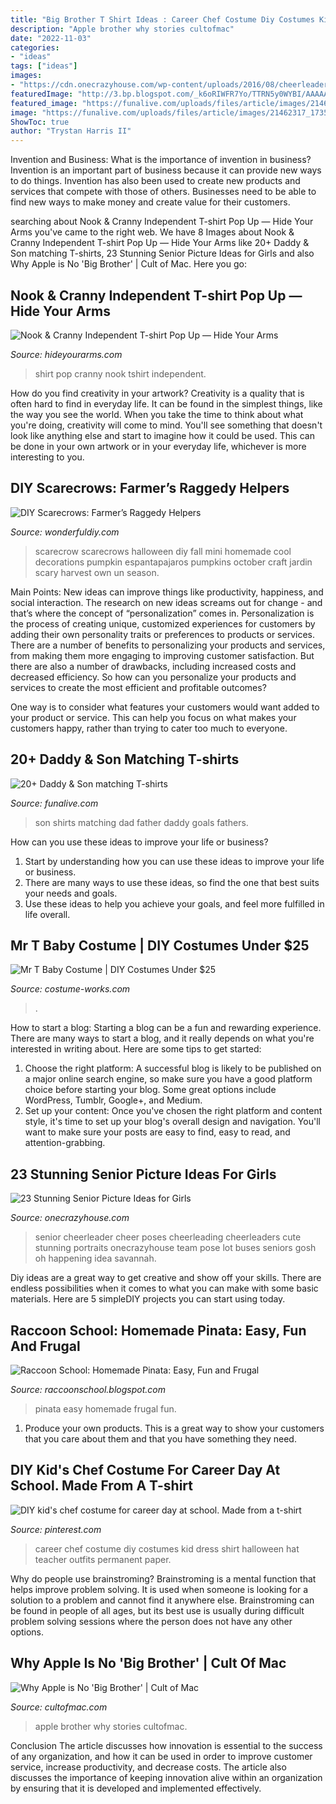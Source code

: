 ```yaml
---
title: "Big Brother T Shirt Ideas : Career Chef Costume Diy Costumes Kid Dress Shirt Halloween Hat Teacher Outfits Permanent Paper"
description: "Apple brother why stories cultofmac"
date: "2022-11-03"
categories:
- "ideas"
tags: ["ideas"]
images:
- "https://cdn.onecrazyhouse.com/wp-content/uploads/2016/08/cheerleader-picture.jpg"
featuredImage: "http://3.bp.blogspot.com/_k6oRIWFR7Yo/TTRN5y0WYBI/AAAAAAAAAeI/1CAnOr_uEl8/s1600/DSC01547.JPG"
featured_image: "https://funalive.com/uploads/files/article/images/21462317_1735358299816981_579490445106983450_n.jpg"
image: "https://funalive.com/uploads/files/article/images/21462317_1735358299816981_579490445106983450_n.jpg"
ShowToc: true
author: "Trystan Harris II"
---
```



Invention and Business: What is the importance of invention in business?
Invention is an important part of business because it can provide new ways to do things. Invention has also been used to create new products and services that compete with those of others. Businesses need to be able to find new ways to make money and create value for their customers.

	

		
searching about Nook &amp; Cranny Independent T-shirt Pop Up — Hide Your Arms you've came to the right web. We have 8 Images about Nook &amp; Cranny Independent T-shirt Pop Up — Hide Your Arms like 20+ Daddy &amp; Son matching T-shirts, 23 Stunning Senior Picture Ideas for Girls and also Why Apple is No &#039;Big Brother&#039; | Cult of Mac. Here you go:
		
    
## Nook &amp; Cranny Independent T-shirt Pop Up — Hide Your Arms

<img loading=lazy src="http://hideyourarms.com/wp-content/uploads/2014/12/bearhug-nook-cranny-tshirt-popup.jpg" onerror="this.onerror=null;this.src='https://tse3.mm.bing.net/th?id=OIP.3nfzjTiza00waj_joDWCzwHaHa&amp;pid=15.1';" alt="Nook &amp; Cranny Independent T-shirt Pop Up — Hide Your Arms">

_Source: hideyourarms.com_

>shirt pop cranny nook tshirt independent. 

	

How do you find creativity in your artwork?
Creativity is a quality that is often hard to find in everyday life. It can be found in the simplest things, like the way you see the world. When you take the time to think about what you're doing, creativity will come to mind. You'll see something that doesn't look like anything else and start to imagine how it could be used. This can be done in your own artwork or in your everyday life, whichever is more interesting to you.

    
## DIY Scarecrows: Farmer’s Raggedy Helpers

<img loading=lazy src="http://cdn.wonderfuldiy.com/wp-content/uploads/2017/04/Mini-scarecrow-.jpeg" onerror="this.onerror=null;this.src='https://tse3.mm.bing.net/th?id=OIP.rOMxZcISOmiQ9YpqLS_z7QHaLJ&amp;pid=15.1';" alt="DIY Scarecrows: Farmer’s Raggedy Helpers">

_Source: wonderfuldiy.com_

>scarecrow scarecrows halloween diy fall mini homemade cool decorations pumpkin espantapajaros pumpkins october craft jardin scary harvest own un season. 

	

Main Points: New ideas can improve things like productivity, happiness, and social interaction.
The research on new ideas screams out for change - and that’s where the concept of “personalization” comes in. Personalization is the process of creating unique, customized experiences for customers by adding their own personality traits or preferences to products or services.
There are a number of benefits to personalizing your products and services, from making them more engaging to improving customer satisfaction. But there are also a number of drawbacks, including increased costs and decreased efficiency. So how can you personalize your products and services to create the most efficient and profitable outcomes?

One way is to consider what features your customers would want added to your product or service. This can help you focus on what makes your customers happy, rather than trying to cater too much to everyone.

    
## 20+ Daddy &amp; Son Matching T-shirts

<img loading=lazy src="https://funalive.com/uploads/files/article/images/21462317_1735358299816981_579490445106983450_n.jpg" onerror="this.onerror=null;this.src='https://tse4.mm.bing.net/th?id=OIP.eMRB38BsuCAkwdk6KZxIWQHaHa&amp;pid=15.1';" alt="20+ Daddy &amp; Son matching T-shirts">

_Source: funalive.com_

>son shirts matching dad father daddy goals fathers. 

	

How can you use these ideas to improve your life or business?
1. Start by understanding how you can use these ideas to improve your life or business.
2. There are many ways to use these ideas, so find the one that best suits your needs and goals.
3. Use these ideas to help you achieve your goals, and feel more fulfilled in life overall.

    
## Mr T Baby Costume | DIY Costumes Under $25

<img loading=lazy src="https://photos.costume-works.com/full/mr_t4.jpg" onerror="this.onerror=null;this.src='https://tse1.mm.bing.net/th?id=OIP.umn4Boc1oMvS7yatH73nqwHaKd&amp;pid=15.1';" alt="Mr T Baby Costume | DIY Costumes Under $25">

_Source: costume-works.com_

>. 

	

How to start a blog:
Starting a blog can be a fun and rewarding experience. There are many ways to start a blog, and it really depends on what you're interested in writing about. Here are some tips to get started: 
1. Choose the right platform: A successful blog is likely to be published on a major online search engine, so make sure you have a good platform choice before starting your blog. Some great options include WordPress, Tumblr, Google+, and Medium. 
2. Set up your content: Once you've chosen the right platform and content style, it's time to set up your blog's overall design and navigation. You'll want to make sure your posts are easy to find, easy to read, and attention-grabbing. 

    
## 23 Stunning Senior Picture Ideas For Girls

<img loading=lazy src="https://cdn.onecrazyhouse.com/wp-content/uploads/2016/08/cheerleader-picture.jpg" onerror="this.onerror=null;this.src='https://tse2.mm.bing.net/th?id=OIP.1z1uG-Hh370Qrnw2DCwNLAHaLH&amp;pid=15.1';" alt="23 Stunning Senior Picture Ideas for Girls">

_Source: onecrazyhouse.com_

>senior cheerleader cheer poses cheerleading cheerleaders cute stunning portraits onecrazyhouse team pose lot buses seniors gosh oh happening idea savannah. 

	

Diy ideas are a great way to get creative and show off your skills. There are endless possibilities when it comes to what you can make with some basic materials. Here are 5 simpleDIY projects you can start using today.

    
## Raccoon School: Homemade Pinata: Easy, Fun And Frugal

<img loading=lazy src="http://3.bp.blogspot.com/_k6oRIWFR7Yo/TTRN5y0WYBI/AAAAAAAAAeI/1CAnOr_uEl8/s1600/DSC01547.JPG" onerror="this.onerror=null;this.src='https://tse4.mm.bing.net/th?id=OIP.KckbGoluDx9j5yQCENDMvAHaJ4&amp;pid=15.1';" alt="Raccoon School: Homemade Pinata: Easy, Fun and Frugal">

_Source: raccoonschool.blogspot.com_

>pinata easy homemade frugal fun. 

	

1. Produce your own products. This is a great way to show your customers that you care about them and that you have something they need.

    
## DIY Kid&#039;s Chef Costume For Career Day At School. Made From A T-shirt

<img loading=lazy src="https://i.pinimg.com/736x/9d/cd/f6/9dcdf602886fc96c6aa84c51f17819d0--chef-costume-career-day.jpg" onerror="this.onerror=null;this.src='https://tse3.mm.bing.net/th?id=OIP.mCAKT2Q0OABfl1e4dlGCeAHaNK&amp;pid=15.1';" alt="DIY kid&#039;s chef costume for career day at school. Made from a t-shirt">

_Source: pinterest.com_

>career chef costume diy costumes kid dress shirt halloween hat teacher outfits permanent paper. 

	

Why do people use brainstroming?
Brainstroming is a mental function that helps improve problem solving. It is used when someone is looking for a solution to a problem and cannot find it anywhere else. Brainstroming can be found in people of all ages, but its best use is usually during difficult problem solving sessions where the person does not have any other options.

    
## Why Apple Is No &#039;Big Brother&#039; | Cult Of Mac

<img loading=lazy src="https://cdn.cultofmac.com/wp-content/uploads/2011/01/1984athleteb.jpg" onerror="this.onerror=null;this.src='https://tse1.mm.bing.net/th?id=OIP.3GA7FJhsQM0VQl0gVEE0jgHaFZ&amp;pid=15.1';" alt="Why Apple is No &#039;Big Brother&#039; | Cult of Mac">

_Source: cultofmac.com_

>apple brother why stories cultofmac. 

	

Conclusion
The article discusses how innovation is essential to the success of any organization, and how it can be used in order to improve customer service, increase productivity, and decrease costs. The article also discusses the importance of keeping innovation alive within an organization by ensuring that it is developed and implemented effectively.


